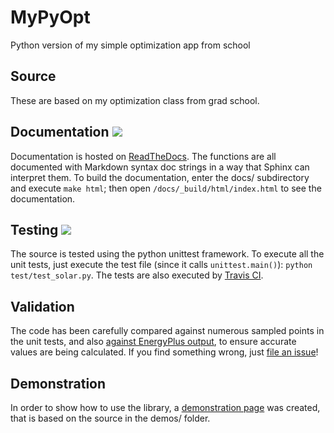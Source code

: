 # MyPyOpt
Python version of my simple optimization app from school

## Source
These are based on my optimization class from grad school.

## Documentation [![](https://readthedocs.org/projects/solar-calculations/badge/?version=latest)](http://solar-calculations.readthedocs.org/en/latest/)
Documentation is hosted on [ReadTheDocs](http://solar-calculations.readthedocs.org/en/latest/).  The functions are all documented with Markdown syntax doc strings in a way that Sphinx can interpret them.  To build the documentation, enter the docs/ subdirectory and execute `make html`; then open `/docs/_build/html/index.html` to see the documentation.

## Testing [![](https://travis-ci.org/Myoldmopar/SolarCalculations.svg?branch=master)](https://travis-ci.org/Myoldmopar/SolarCalculations)
The source is tested using the python unittest framework.  To execute all the unit tests, just execute the test file (since it calls `unittest.main()`): `python test/test_solar.py`.  The tests are also executed by [Travis CI](https://travis-ci.org/Myoldmopar/SolarCalculations).

## Validation
The code has been carefully compared against numerous sampled points in the unit tests, and also [against EnergyPlus output](https://github.com/Myoldmopar/SolarCalculations/wiki/CompareToEnergyPlus), to ensure accurate values are being calculated.  If you find something wrong, just [file an issue](https://github.com/Myoldmopar/SolarCalculations/issues/new)!

## Demonstration
In order to show how to use the library, a [demonstration page](https://github.com/Myoldmopar/SolarCalculations/wiki/DemoSolarAngles) was created, that is based on the source in the demos/ folder.
